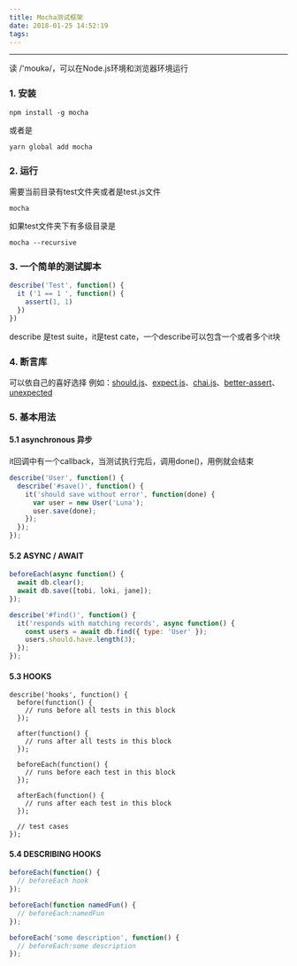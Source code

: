 ```yaml
---
title: Mocha测试框架 
date: 2018-01-25 14:52:19
tags:
---
```


------

读 /'moʊkə/，可以在Node.js环境和浏览器环境运行

### 1. 安装
```shell
npm install -g mocha 
```
或者是
```shell
yarn global add mocha
```

### 2. 运行
需要当前目录有test文件夹或者是test.js文件
```shell
mocha
```
如果test文件夹下有多级目录是
```shell
mocha --recursive
```

### 3. 一个简单的测试脚本
```javascript
describe('Test', function() {
  it ('1 == 1 ', function() {
    assert(1, 1)
  })
})
```

describe 是test suite，it是test cate，一个describe可以包含一个或者多个it块

### 4. 断言库
可以依自己的喜好选择
例如：[should.js](https://github.com/shouldjs/should.js)、[expect.js](https://github.com/Automattic/expect.js)、[chai.js](http://chaijs.com/)、[better-assert](https://github.com/tj/better-assert)、[unexpected](http://unexpected.js.org/)

### 5. 基本用法

#### 5.1 asynchronous 异步
it回调中有一个callback，当测试执行完后，调用done()，用例就会结束
```javascript
describe('User', function() {
  describe('#save()', function() {
    it('should save without error', function(done) {
      var user = new User('Luna');
      user.save(done);
    });
  });
});
```

#### 5.2 ASYNC / AWAIT
```javascript
beforeEach(async function() {
  await db.clear();
  await db.save([tobi, loki, jane]);
});

describe('#find()', function() {
  it('responds with matching records', async function() {
    const users = await db.find({ type: 'User' });
    users.should.have.length(3);
  });
});
```
#### 5.3 HOOKS
```javasript
describe('hooks', function() {
  before(function() {
    // runs before all tests in this block
  });

  after(function() {
    // runs after all tests in this block
  });

  beforeEach(function() {
    // runs before each test in this block
  });

  afterEach(function() {
    // runs after each test in this block
  });

  // test cases
});
```
#### 5.4 DESCRIBING HOOKS
```javascript
beforeEach(function() {
  // beforeEach hook
});

beforeEach(function namedFun() {
  // beforeEach:namedFun
});

beforeEach('some description', function() {
  // beforeEach:some description
});
```